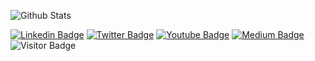 ![Github Stats](https://github-readme-stats-ruby-one.vercel.app/api?username=TrevorFrench&count_private=true&show_icons=true&include_all_commits=true)
<!-- ![Top Langs](https://github-readme-stats.vercel.app/api/top-langs/?username=TrevorFrench&hide=TeX&layout=compact) -->

[![Linkedin Badge](https://img.shields.io/badge/-frenchtrevor-blue?style=flat-square&logo=Linkedin&logoColor=white&link=https://www.linkedin.com/in/frenchtrevor/)](https://www.linkedin.com/in/frenchtrevor/)
[![Twitter Badge](https://img.shields.io/badge/-@TrvrFrnch-blue?style=flat-square&logo=Twitter&logoColor=white&link=https://twitter.com/TrvrFrnch)](https://twitter.com/TrvrFrnch)
[![Youtube Badge](https://img.shields.io/badge/-TrevorFrench-darkred?style=flat-square&logo=youtube&logoColor=white&link=https://www.youtube.com/c/TrevorFrench)](https://www.youtube.com/c/TrevorFrench)
[![Medium Badge](https://img.shields.io/badge/-@FrenchTrevor-03a57a?style=flat-square&labelColor=000000&logo=Medium&link=https://medium.com/@FrenchTrevor/)](https://medium.com/@FrenchTrevor)
![Visitor Badge](https://visitor-badge.laobi.icu/badge?page_id=TrevorFrench.TrevorFrench)

<!-- ## :writing_hand: Portfolio

Trevor French <https://trevorfrench.com>

## 👤 Profiles

[![Linkedin Badge](https://img.shields.io/badge/-frenchtrevor-blue?style=flat-square&logo=Linkedin&logoColor=white&link=https://www.linkedin.com/in/frenchtrevor/)](https://www.linkedin.com/in/frenchtrevor/)
[![Youtube Badge](https://img.shields.io/badge/-TrevorFrench-darkred?style=flat-square&logo=youtube&logoColor=white&link=https://www.youtube.com/c/TrevorFrench)](https://www.youtube.com/c/TrevorFrench)
[![Medium Badge](https://img.shields.io/badge/-@FrenchTrevor-03a57a?style=flat-square&labelColor=000000&logo=Medium&link=https://medium.com/@FrenchTrevor/)](https://medium.com/@FrenchTrevor) -->

<!-- ## ⚡ Technologies

![R](https://img.shields.io/badge/r-%23276DC3.svg?style=flat-square&logo=r&logoColor=white)
![JavaScript](https://img.shields.io/badge/-JavaScript-black?style=flat-square&logo=javascript)
![Nodejs](https://img.shields.io/badge/-Nodejs-black?style=flat-square&logo=Node.js)
![Express.js](https://img.shields.io/badge/express.js-%23404d59.svg?style=flat-square&logo=express&logoColor=%2361DAFB)
![Python](https://img.shields.io/badge/-Python-black?style=flat-square&logo=Python)
![Pandas](https://img.shields.io/badge/pandas-%23150458.svg?style=flat-square&logo=pandas&logoColor=white)
![Power Bi](https://img.shields.io/badge/power_bi-F2C811?style=flat-square&logo=powerbi&logoColor=black)
![PostgreSQL](https://img.shields.io/badge/-PostgreSQL-336791?style=flat-square&logo=postgresql)
![AmazonDynamoDB](https://img.shields.io/badge/Amazon%20DynamoDB-4053D6?style=flat-square&logo=Amazon%20DynamoDB&logoColor=white)
![Heroku](https://img.shields.io/badge/-Heroku-430098?style=flat-square&logo=heroku)
![Amazon AWS](https://img.shields.io/badge/Amazon%20AWS-232F3E?style=flat-square&logo=amazon-aws)
![Git](https://img.shields.io/badge/-Git-black?style=flat-square&logo=git)
![GitHub](https://img.shields.io/badge/-GitHub-181717?style=flat-square&logo=github)
![BitBucket](https://img.shields.io/badge/-BitBucket-darkblue?style=flat-square&logo=bitbucket)
![Raspberry Pi](https://img.shields.io/badge/-Raspberry%20Pi-C51A4A?style=flat-square&logo=Raspberry-Pi) -->

<!-- ## 📊 Statistics

![Github Stats](https://github-readme-stats.vercel.app/api?username=TrevorFrench&count_private=true&show_icons=true&include_all_commits=true)
![Top Langs](https://github-readme-stats.vercel.app/api/top-langs/?username=TrevorFrench&hide=TeX&layout=compact)
[![Linkedin Badge](https://img.shields.io/badge/-frenchtrevor-blue?style=flat-square&logo=Linkedin&logoColor=white&link=https://www.linkedin.com/in/frenchtrevor/)](https://www.linkedin.com/in/frenchtrevor/)
[![Youtube Badge](https://img.shields.io/badge/-TrevorFrench-darkred?style=flat-square&logo=youtube&logoColor=white&link=https://www.youtube.com/c/TrevorFrench)](https://www.youtube.com/c/TrevorFrench)
[![Medium Badge](https://img.shields.io/badge/-@FrenchTrevor-03a57a?style=flat-square&labelColor=000000&logo=Medium&link=https://medium.com/@FrenchTrevor/)](https://medium.com/@FrenchTrevor)
![Visitor Badge](https://visitor-badge.laobi.icu/badge?page_id=TrevorFrench.TrevorFrench) -->

<!--
**TrevorFrench/TrevorFrench** is a ✨ _special_ ✨ repository because its `README.md` (this file) appears on your GitHub profile.

Here are some ideas to get you started:

- 🔭 I’m currently working on ...

- 🌱 I’m currently learning ...
- 👯 I’m looking to collaborate on ...
- 🤔 I’m looking for help with ...
- 💬 Ask me about ...
- 📫 How to reach me: ...
- 😄 Pronouns: ...
- ⚡ Fun fact: ...
-->
